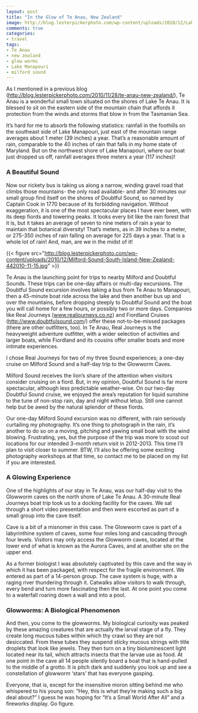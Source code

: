 ```yaml
---
layout: post
title: "In the Glow of Te Anau, New Zealand"
image: http://blog.lesterpickerphoto.com/wp-content/uploads/2010/12/Lake-Te-Anau-South-Island-New-Zealand-282010-11-16.jpg
comments: true
categories:
- travel
tags:
- Te Anau
- new zealand
- glow worms
- Lake Manapouri
- milford sound
---
```

As I mentioned in a previous blog (<a href="http://blog.lesterpickerphoto.com/2010/11/28/te-anau-new-zealand/">http://blog.lesterpickerphoto.com/2010/11/28/te-anau-new-zealand/</a>), Te Anau is a wonderful small town situated on the shores of Lake Te Anau. It is blessed to sit on the eastern side of the mountain chain that affords it protection from the winds and storms that blow in from the Tasmanian Sea.

It’s hard for me to absorb the following statistics: rainfall in the foothills on the southeast side of Lake Manapouri, just east of the mountain range averages about 1 meter (39 inches) a year. That’s a reasonable amount of rain, comparable to the 40 inches of rain that falls in my home state of Maryland. But on the northwest shore of Lake Manapouri, where our boat just dropped us off, rainfall averages three meters a year (117 inches)!

<h3>A Beautiful Sound</h3>
Now our rickety bus is taking us along a narrow, winding gravel road that climbs those mountains- the only road available- and after 30 minutes our small group find itself on the shores of Doubtful Sound, so named by Captain Cook in 1770 because of its forbidding navigation. Without exaggeration, it is one of the most spectacular places I have ever been, with its deep fiords and towering peaks. It looks every bit like the rain forest that it is, but it takes an average of seven to nine meters of rain a year to maintain that botanical diversity! That’s meters, as in 39 inches to a meter, or 275-350 inches of rain falling on average for 225 days a year. That is a whole lot of rain! And, man, are we in the midst of it!

{{< figure src="http://blog.lesterpickerphoto.com/wp-content/uploads/2010/12/Milford-Sound-South-Island-New-Zealand-442010-11-15.jpg" >}}

Te Anau is the launching point for trips to nearby Milford and Doubtful Sounds. These trips can be one-day affairs or multi-day excursions. The Doubtful Sound excursion involves taking a bus from Te Anau to Manapouri, then a 45-minute boat ride across the lake and then another bus up and over the mountains, before dropping steeply to Doubtful Sound and the boat you will call home for a few hours, or possibly two or more days. Companies like Real Journeys (<a href="http://www.realjourneys.co.nz">www.realjourneys.co.nz</a>) and Fiordland Cruises (<a href="http://www.doubtfulsound.com">http://www.doubtfulsound.com</a>/) offer these not-to-be-missed packages (there are other outfitters, too). In Te Anau, Real Journeys is the heavyweight adventure outfitter, with a wider selection of activities and larger boats, while Fiordland and its cousins offer smaller boats and more intimate experiences.

I chose Real Journeys for two of my three Sound experiences; a one-day cruise on Milford Sound and a half-day trip to the Glowworm Caves.

Milford Sound receives the lion’s share of the attention when visitors consider cruising on a fiord. But, in my opinion, Doubtful Sound is far more spectacular, although less predictable weather-wise. On our two-day Doubtful Sound cruise, we enjoyed the area’s reputation for liquid sunshine to the tune of non-stop rain, day and night without letup. Still one cannot help but be awed by the natural splendor of these fiords.

Our one-day Milford Sound excursion was no different, with rain seriously curtailing my photography. It’s one thing to photograph in the rain, it’s another to do so on a moving, pitching and yawing small boat with the wind blowing. Frustrating, yes, but the purpose of the trip was more to scout out locations for our intended 3-month return visit in 2012-2013. This time I’ll plan to visit closer to summer. BTW, I’ll also be offering some exciting photography workshops at that time, so contact me to be placed on my list if you are interested.

<h3>A Glowing Experience</h3>
One of the highlights of our stay in Te Anau, was our half-day visit to the Glowworm caves on the north shore of Lake Te Anau. A 30-minute Real Journeys boat trip took us to a docking facility for the caves. We sat through a short video presentation and then were escorted as part of a small group into the cave itself.

Cave is a bit of a misnomer in this case. The Glowworm cave is part of a labyrinthine system of caves, some four miles long and cascading through four levels. Visitors may only access the Glowworm caves, located at the lower end of what is known as the Aurora Caves, and at another site on the upper end.

As a former biologist I was absolutely captivated by this cave and the way in which it has been packaged, with respect for the fragile environment. We entered as part of a 14-person group. The cave system is huge, with a raging river thundering through it. Catwalks allow visitors to walk through, every bend and turn more fascinating then the last. At one point you come to a waterfall roaring down a wall and into a pool.

<h3>Glowworms: A Biological Phenomenon</h3>
And then, you come to the glowworms. My biological curiosity was peaked by these amazing creatures that are actually the larval stage of a fly. They create long mucous tubes within which thy crawl so they are not desiccated. From these tubes they suspend sticky mucous strings with title droplets that look like jewels. They then turn on a tiny bioluminescent light located near its tail, which attracts insects that the larvae use as food. At one point in the cave all 14 people silently board a boat that is hand-pulled to the middle of a grotto. It is pitch dark and suddenly you look up and see a constellation of glowworm ‘stars’ that has everyone gasping.

Everyone, that is, except for the insensitive moron sitting behind me who whispered to his young son: “Hey, this is what they’re making such a big deal about?” I guess he was hoping for “It’s a Small World After All” and a fireworks display. Go figure.